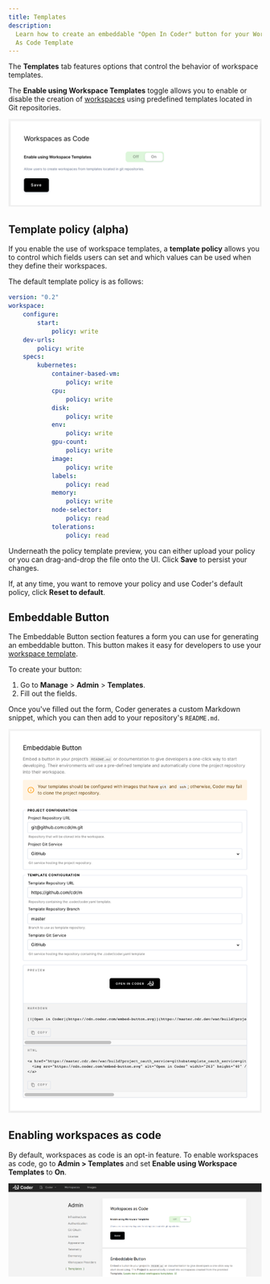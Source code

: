 ```yaml
---
title: Templates
description:
  Learn how to create an embeddable "Open In Coder" button for your Workspaces
  As Code Template
---
```


The **Templates** tab features options that control the behavior of workspace
templates.

The **Enable using Workspace Templates** toggle allows you to enable or disable
the creation of [workspaces](../workspaces/index.md) using predefined templates
located in Git repositories.

![Enable workspace templates](../assets/enable-ws-templates.png)

## Template policy (alpha)

If you enable the use of workspace templates, a **template policy** allows you
to control which fields users can set and which values can be used when they
define their workspaces.

The default template policy is as follows:

```yaml
version: "0.2"
workspace:
    configure:
        start:
            policy: write
    dev-urls:
        policy: write
    specs:
        kubernetes:
            container-based-vm:
                policy: write
            cpu:
                policy: write
            disk:
                policy: write
            env:
                policy: write
            gpu-count:
                policy: write
            image:
                policy: write
            labels:
                policy: read
            memory:
                policy: write
            node-selector:
                policy: read
            tolerations:
                policy: read
```

Underneath the policy template preview, you can either upload your policy or you
can drag-and-drop the file onto the UI. Click **Save** to persist your changes.

If, at any time, you want to remove your policy and use Coder's default policy,
click **Reset to default**.

## Embeddable Button

The Embeddable Button section features a form you can use for generating an embeddable
button. This button makes it easy for developers to use your
[workspace template](../workspaces/workspaces-as-code/index.md).

To create your button:

1. Go to **Manage** > **Admin** > **Templates**.
1. Fill out the fields.

Once you've filled out the form, Coder generates a custom Markdown snippet,
which you can then add to your repository's `README.md`.

![Open In Coder Button](../assets/admin/wac-badge.png)

## Enabling workspaces as code

By default, workspaces as code is an opt-in feature. To enable workspaces as
code, go to **Admin > Templates** and set **Enable using Workspace Templates**
to **On**.

![toggle workspaces as code](../assets/admin/wac_toggle.png)
